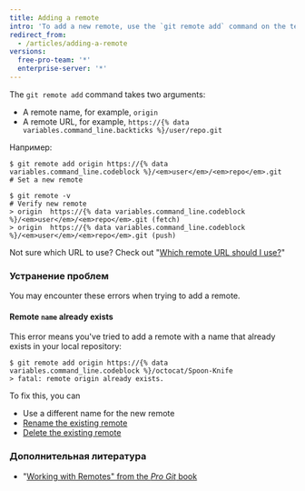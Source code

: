 ```yaml
---
title: Adding a remote
intro: 'To add a new remote, use the `git remote add` command on the terminal, in the directory your repository is stored at.'
redirect_from:
  - /articles/adding-a-remote
versions:
  free-pro-team: '*'
  enterprise-server: '*'
---
```


The `git remote add` command takes two arguments:

* A remote name, for example, `origin`
* A remote URL, for example, `https://{% data variables.command_line.backticks %}/user/repo.git`

Например:

```shell
$ git remote add origin https://{% data variables.command_line.codeblock %}/<em>user</em>/<em>repo</em>.git
# Set a new remote

$ git remote -v
# Verify new remote
> origin  https://{% data variables.command_line.codeblock %}/<em>user</em>/<em>repo</em>.git (fetch)
> origin  https://{% data variables.command_line.codeblock %}/<em>user</em>/<em>repo</em>.git (push)
```

Not sure which URL to use?  Check out "[Which remote URL should I use?](/articles/which-remote-url-should-i-use)"

### Устранение проблем

You may encounter these errors when trying to add a remote.

#### Remote `name` already exists

This error means you've tried to add a remote with a name that already exists in your local repository:

```shell
$ git remote add origin https://{% data variables.command_line.codeblock %}/octocat/Spoon-Knife
> fatal: remote origin already exists.
```

To fix this, you can

* Use a different name for the new remote
* [Rename the existing remote](/articles/renaming-a-remote)
* [Delete the existing remote](/articles/removing-a-remote)

### Дополнительная литература

- "[Working with Remotes" from the _Pro Git_ book](https://git-scm.com/book/en/Git-Basics-Working-with-Remotes)
